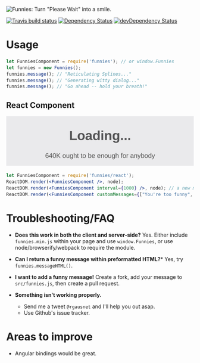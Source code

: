 ![Funnies: Turn "Please Wait" into a smile.](https://cdn.rawgit.com/1egoman/funnies/master/assets/funnies.svg)

[![Travis build status](http://img.shields.io/travis/1egoman/funnies.svg?style=flat)](https://travis-ci.org/1egoman/funnies)
[![Dependency Status](https://david-dm.org/1egoman/funnies.svg)](https://david-dm.org/1egoman/funnies)
[![devDependency Status](https://david-dm.org/1egoman/funnies/dev-status.svg)](https://david-dm.org/1egoman/funnies#info=devDependencies)

# Usage
```javascript
let FunniesComponent = require('funnies'); // or window.Funnies
let funnies = new Funnies();
funnies.message(); // "Reticulating Splines..."
funnies.message(); // "Generating witty dialog..."
funnies.message(); // "Go ahead -- hold your breath!"
```

## React Component
![React rendering](https://raw.githubusercontent.com/1egoman/funnies/master/assets/normal-react.gif)
```jsx
let FunniesComponent = require('funnies/react');
ReactDOM.render(<FunniesComponent />, node);
ReactDOM.render(<FunniesComponent interval={1000} />, node); // a new message every second
ReactDOM.render(<FunniesComponent customMessages={["You're too funny", "Thinking really hard..."]} />, node); // Add a few of your own messages
```

# Troubleshooting/FAQ

- **Does this work in both the client and server-side?**
  Yes. Either include `funnies.min.js` within your page and use `window.Funnies`, or use node/browserify/webpack to require the module.

- **Can I return a funny message within preformatted HTML?***
  Yes, try `funnies.messageHTML()`.

- **I want to add a funny message!**
  Create a fork, add your message to `src/funnies.js`, then create a pull
  request.

- **Something isn't working properly.**
  - Send me a tweet `@rgausnet` and I'll help you out asap.
  - Use Github's issue tracker.

# Areas to improve

- Angular bindings would be great.
